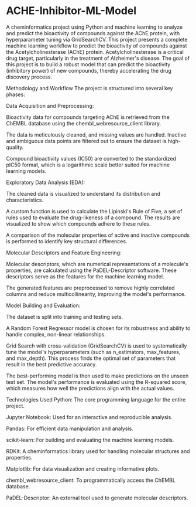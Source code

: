 # ACHE-Inhibitor-ML-Model
A cheminformatics project using Python and machine learning to analyze and predict the bioactivity of compounds against the AChE protein, with hyperparameter tuning via GridSearchCV.
This project presents a complete machine learning workflow to predict the bioactivity of compounds against the Acetylcholinesterase (AChE) protein. Acetylcholinesterase is a critical drug target, particularly in the treatment of Alzheimer's disease. The goal of this project is to build a robust model that can predict the bioactivity (inhibitory power) of new compounds, thereby accelerating the drug discovery process.

Methodology and Workflow
The project is structured into several key phases:

Data Acquisition and Preprocessing:

Bioactivity data for compounds targeting AChE is retrieved from the ChEMBL database using the chembl_webresource_client library.

The data is meticulously cleaned, and missing values are handled. Inactive and ambiguous data points are filtered out to ensure the dataset is high-quality.

Compound bioactivity values (IC50) are converted to the standardized pIC50 format, which is a logarithmic scale better suited for machine learning models.

Exploratory Data Analysis (EDA):

The cleaned data is visualized to understand its distribution and characteristics.

A custom function is used to calculate the Lipinski's Rule of Five, a set of rules used to evaluate the drug-likeness of a compound. The results are visualized to show which compounds adhere to these rules.

A comparison of the molecular properties of active and inactive compounds is performed to identify key structural differences.

Molecular Descriptors and Feature Engineering:

Molecular descriptors, which are numerical representations of a molecule's properties, are calculated using the PaDEL-Descriptor software. These descriptors serve as the features for the machine learning model.

The generated features are preprocessed to remove highly correlated columns and reduce multicollinearity, improving the model's performance.

Model Building and Evaluation:

The dataset is split into training and testing sets.

A Random Forest Regressor model is chosen for its robustness and ability to handle complex, non-linear relationships.

Grid Search with cross-validation (GridSearchCV) is used to systematically tune the model's hyperparameters (such as n_estimators, max_features, and max_depth). This process finds the optimal set of parameters that result in the best predictive accuracy.

The best-performing model is then used to make predictions on the unseen test set. The model's performance is evaluated using the R-squared score, which measures how well the predictions align with the actual values.

Technologies Used
Python: The core programming language for the entire project.

Jupyter Notebook: Used for an interactive and reproducible analysis.

Pandas: For efficient data manipulation and analysis.

scikit-learn: For building and evaluating the machine learning models.

RDKit: A cheminformatics library used for handling molecular structures and properties.

Matplotlib: For data visualization and creating informative plots.

chembl_webresource_client: To programmatically access the ChEMBL database.

PaDEL-Descriptor: An external tool used to generate molecular descriptors.
